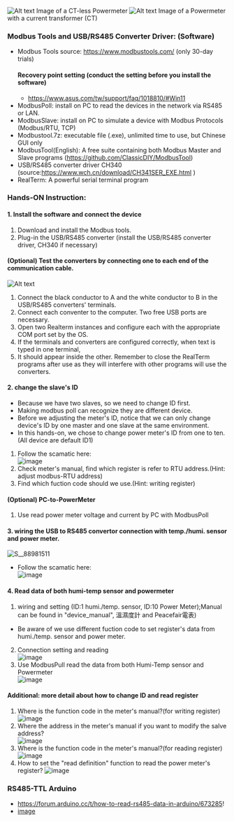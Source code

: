 ![Alt text](https://github.com/iiotntust/1121modbus/blob/main/DSC_0386.JPG)
Image of a CT-less Powermeter
![Alt text](https://github.com/iiotntust/1121modbus/blob/main/DSC_0387.JPG)
Image of a Powermeter with a current transformer (CT)

### Modbus Tools and USB/RS485 Converter Driver: (Software)
* Modbus Tools source: https://www.modbustools.com/ (only 30-day trials)
  #### Recovery point setting (conduct the setting before you install the software)
  * https://www.asus.com/tw/support/faq/1018810/#Win11
* ModbusPoll: install on PC to read the devices in the network via RS485 or LAN.
* ModbusSlave: install on PC to simulate a device with Modbus Protocols (Modbus/RTU, TCP)
* Modbustool.7z: executable file (.exe), unlimited time to use, but Chinese GUI only
* ModbusTool(English): A free suite containing both Modbus Master and Slave programs (https://github.com/ClassicDIY/ModbusTool)
* USB/RS485 converter driver CH340 (source:https://www.wch.cn/download/CH341SER_EXE.html )
* RealTerm: A powerful serial terminal program
### Hands-ON Instruction: 
#### 1. Install the software and connect the device
1. Download and install the Modbus tools.
2. Plug-in the USB/RS485 converter (install the USB/RS485 converter driver, CH340 if necessary)
#### (Optional) Test the converters by connecting one to each end of the communication cable.  
![Alt text](https://github.com/iiotntust/1121modbus/blob/main/DSC_0388.JPG)
1. Connect the black conductor to A and the white conductor to B in the USB/RS485 converters' terminals.
2. Connect each conventer to the computer. Two free USB ports are necessary.
3. Open two Realterm instances and configure each with the appropriate COM port set by the OS.
4. If the terminals and converters are configured correctly, when text is typed in one terminal,
5. It should appear inside the other. Remember to close the RealTerm programs after use as they will interfere with other programs will use the converters.
#### 2. change the slave's ID
- Because we have two slaves, so we need to change ID first.
- Making modbus poll can recognize they are different device.
- Before we adjusting the meter's ID, notice that we can only change device's ID by one master and one slave at the same environment.
- In this hands-on, we chose to change power meter's ID from one to ten.(All device are default ID1)
1. Follow the scamatic here:  
![image](https://github.com/iiotntust/1121modbus/blob/b70c1803ebb63e15933e1eb40781c30892abbe2b/picture/slaveID_adjust.png)
2. Check meter's manual, find which register is refer to RTU address.(Hint: adjust modbus-RTU address)
3. Find which fuction code should we use.(Hint: writing register)
#### (Optional) PC-to-PowerMeter
1. Use read power meter voltage and current by PC with ModbusPoll
#### 3. wiring the USB to RS485 convertor connection with temp./humi. sensor and power meter.  
![S__88981511](https://github.com/iiotntust/1121modbus/assets/56021651/3f29d30f-97e3-4a5a-bf7d-8fee5a503cb7)
- Follow the scamatic here:  
![image](https://github.com/iiotntust/1121modbus/blob/b70c1803ebb63e15933e1eb40781c30892abbe2b/picture/senser_meter.png)
#### 4. Read data of both humi-temp sensor and powermeter
1. wiring and setting (ID:1 humi./temp. sensor, ID:10 Power Meter);Manual can be found in "device_manual", 溫濕度計 and Peacefair電表)
* Be aware of we use different fuction code to set register's data from humi./temp. sensor and power meter.
2. Connection setting and reading  
![image](https://github.com/iiotntust/1121modbus/blob/b70c1803ebb63e15933e1eb40781c30892abbe2b/picture/1.png)
3. Use ModbusPull read the data from both Humi-Temp sensor and Powermeter  
![image](https://github.com/iiotntust/1121modbus/blob/b70c1803ebb63e15933e1eb40781c30892abbe2b/picture/6.png)
#### Additional: more detail about how to change ID and read register
1. Where is the function code in the meter's manual?(for writing register)  
![image](https://github.com/iiotntust/1121modbus/blob/b70c1803ebb63e15933e1eb40781c30892abbe2b/picture/2.png)
2. Where the address in the meter's manual if you want to modify the salve address?  
![image](https://github.com/iiotntust/1121modbus/blob/b70c1803ebb63e15933e1eb40781c30892abbe2b/picture/3.png)
3. Where is the function code in the meter's manual?(for reading register)  
![image](https://github.com/iiotntust/1121modbus/blob/b70c1803ebb63e15933e1eb40781c30892abbe2b/picture/4.png)
4. How to set the "read definition" function to read the power meter's register?
![image](https://github.com/iiotntust/1121modbus/blob/b70c1803ebb63e15933e1eb40781c30892abbe2b/picture/5.png)

### RS485-TTL Arduino
- https://forum.arduino.cc/t/how-to-read-rs485-data-in-arduino/673285!
- [image](https://github.com/user-attachments/assets/924b7c92-46ef-43ff-b9de-5a78256ec6c5)

